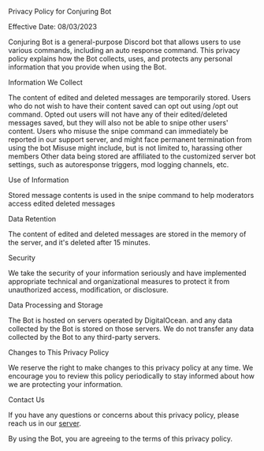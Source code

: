 Privacy Policy for Conjuring Bot

Effective Date: 08/03/2023

Conjuring Bot is a general-purpose Discord bot that allows users to use various commands, including an auto response command. This privacy policy explains how the Bot collects, uses, and protects any personal information that you provide when using the Bot.

Information We Collect

The content of edited and deleted messages are temporarily stored.
Users who do not wish to have their content saved can opt out using /opt out command.
Opted out users will not have any of their edited/deleted messages saved, but they will also not be able to snipe other users' content.
Users who misuse the snipe command can immediately be reported in our support server, and might face permanent termination from using the bot
Misuse might include, but is not limited to, harassing other members
Other data being stored are affiliated to the customized server bot settings, such as autoresponse triggers, mod logging channels, etc.

Use of Information

Stored message contents is used in the snipe command to help moderators access edited deleted messages


Data Retention

The content of edited and deleted messages are stored in the memory of the server, and it's deleted after 15 minutes.


Security

We take the security of your information seriously and have implemented appropriate technical and organizational measures to protect it from unauthorized access, modification, or disclosure.


Data Processing and Storage

The Bot is hosted on servers operated by DigitalOcean. and any data collected by the Bot is stored on those servers. We do not transfer any data collected by the Bot to any third-party servers.


Changes to This Privacy Policy

We reserve the right to make changes to this privacy policy at any time. We encourage you to review this policy periodically to stay informed about how we are protecting your information.


Contact Us

If you have any questions or concerns about this privacy policy, please reach us in our [server](https://discord.gg/7YyfqVPhM5).

By using the Bot, you are agreeing to the terms of this privacy policy.
